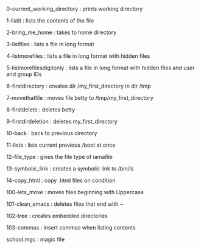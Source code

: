 0-current_working_directory : prints working directory

1-listit : lists the contents of the file

2-bring_me_home : takes to home directory

3-listfiles : lists a file in long format

4-listmorefiles : lists a file in long format with hidden files

5-listmorefilesdigitonly : lists a file in long format with hidden files and user and group IDs

6-firstdirectory : creates dir /my_first_directory in dir /tmp

7-movethatfile : moves file betty to /tmp/my_first_directory

8-firstdelete : deletes betty

9-firstdirdeletion : deletes my_first_directory

10-back : back to previous directory

11-lists : lists current previous /boot at once

12-file_type : gives the file type of iamafile

13-symbolic_link : creates a symbolic link to /bin/ls

14-copy_html : copy .html files on condition

100-lets_move : moves files beginning with Uppercase

101-clean_emacs : deletes files that end with ~

102-tree : creates embedded directories

103-commas : insert commas when listing contents

school.mgc : magic file
